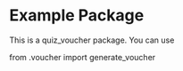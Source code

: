 # Example Package

This is a quiz_voucher package. You can use

from .voucher import generate_voucher



